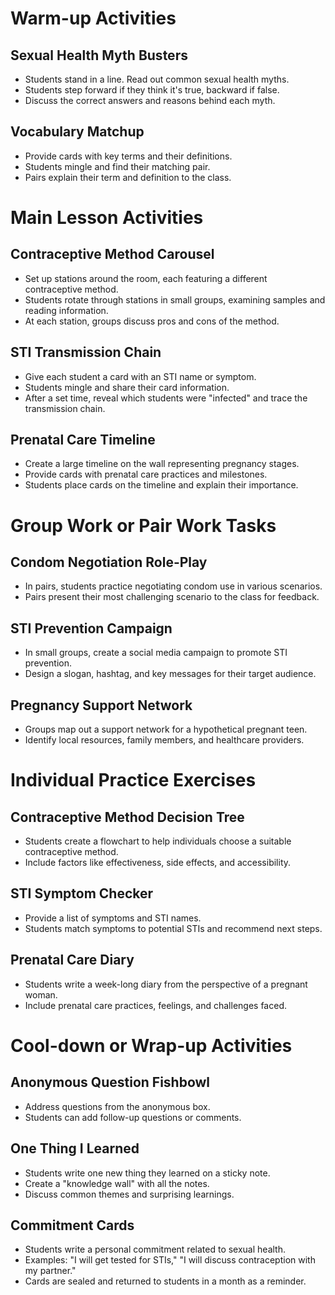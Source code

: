 # Warm-up Activities

## Sexual Health Myth Busters
- Students stand in a line. Read out common sexual health myths.
- Students step forward if they think it's true, backward if false.
- Discuss the correct answers and reasons behind each myth.

## Vocabulary Matchup
- Provide cards with key terms and their definitions.
- Students mingle and find their matching pair.
- Pairs explain their term and definition to the class.

# Main Lesson Activities

## Contraceptive Method Carousel
- Set up stations around the room, each featuring a different contraceptive method.
- Students rotate through stations in small groups, examining samples and reading information.
- At each station, groups discuss pros and cons of the method.

## STI Transmission Chain
- Give each student a card with an STI name or symptom.
- Students mingle and share their card information.
- After a set time, reveal which students were "infected" and trace the transmission chain.

## Prenatal Care Timeline
- Create a large timeline on the wall representing pregnancy stages.
- Provide cards with prenatal care practices and milestones.
- Students place cards on the timeline and explain their importance.

# Group Work or Pair Work Tasks

## Condom Negotiation Role-Play
- In pairs, students practice negotiating condom use in various scenarios.
- Pairs present their most challenging scenario to the class for feedback.

## STI Prevention Campaign
- In small groups, create a social media campaign to promote STI prevention.
- Design a slogan, hashtag, and key messages for their target audience.

## Pregnancy Support Network
- Groups map out a support network for a hypothetical pregnant teen.
- Identify local resources, family members, and healthcare providers.

# Individual Practice Exercises

## Contraceptive Method Decision Tree
- Students create a flowchart to help individuals choose a suitable contraceptive method.
- Include factors like effectiveness, side effects, and accessibility.

## STI Symptom Checker
- Provide a list of symptoms and STI names.
- Students match symptoms to potential STIs and recommend next steps.

## Prenatal Care Diary
- Students write a week-long diary from the perspective of a pregnant woman.
- Include prenatal care practices, feelings, and challenges faced.

# Cool-down or Wrap-up Activities

## Anonymous Question Fishbowl
- Address questions from the anonymous box.
- Students can add follow-up questions or comments.

## One Thing I Learned
- Students write one new thing they learned on a sticky note.
- Create a "knowledge wall" with all the notes.
- Discuss common themes and surprising learnings.

## Commitment Cards
- Students write a personal commitment related to sexual health.
- Examples: "I will get tested for STIs," "I will discuss contraception with my partner."
- Cards are sealed and returned to students in a month as a reminder.